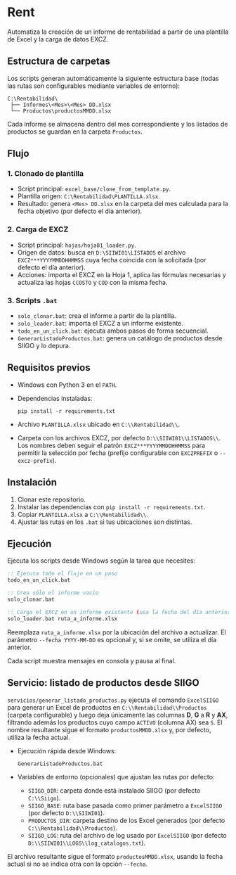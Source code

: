 # Rent

Automatiza la creación de un informe de rentabilidad a partir de una plantilla de Excel y la carga de datos EXCZ.

## Estructura de carpetas

Los scripts generan automáticamente la siguiente estructura base (todas
las rutas son configurables mediante variables de entorno):

```
C:\Rentabilidad\
 ├── Informes\<Mes>\<Mes> DD.xlsx
 └── Productos\productosMMDD.xlsx
```

Cada informe se almacena dentro del mes correspondiente y los listados
de productos se guardan en la carpeta `Productos`.

## Flujo

### 1. Clonado de plantilla

- Script principal: `excel_base/clone_from_template.py`.
- Plantilla origen: `C:\Rentabilidad\PLANTILLA.xlsx`.
- Resultado: genera `<Mes> DD.xlsx` en la carpeta del mes calculada para la fecha objetivo (por defecto el día anterior).

### 2. Carga de EXCZ

- Script principal: `hojas/hoja01_loader.py`.
- Origen de datos: busca en `D:\SIIWI01\LISTADOS` el archivo `EXCZ***YYYYMMDDHHMMSS` cuya fecha coincida con la solicitada (por defecto el día anterior).
- Acciones: importa el EXCZ en la Hoja 1, aplica las fórmulas necesarias y actualiza las hojas `CCOSTO` y `COD` con la misma fecha.

### 3. Scripts `.bat`

- `solo_clonar.bat`: crea el informe a partir de la plantilla.
- `solo_loader.bat`: importa el EXCZ a un informe existente.
- `todo_en_un_click.bat`: ejecuta ambos pasos de forma secuencial.
- `GenerarListadoProductos.bat`: genera un catálogo de productos desde SIIGO y lo depura.

## Requisitos previos

- Windows con Python 3 en el `PATH`.
- Dependencias instaladas:

  ```
  pip install -r requirements.txt
  ```
- Archivo `PLANTILLA.xlsx` ubicado en `C:\\Rentabilidad\\`.
- Carpeta con los archivos EXCZ, por defecto `D:\\SIIWI01\\LISTADOS\\`. Los nombres deben seguir el patrón `EXCZ***YYYYMMDDHHMMSS` para permitir la selección por fecha (prefijo configurable con `EXCZPREFIX` o `--excz-prefix`).

## Instalación

1. Clonar este repositorio.
2. Instalar las dependencias con `pip install -r requirements.txt`.
3. Copiar `PLANTILLA.xlsx` a `C:\\Rentabilidad\\`.
4. Ajustar las rutas en los `.bat` si tus ubicaciones son distintas.

## Ejecución

Ejecuta los scripts desde Windows según la tarea que necesites:

```bat
:: Ejecuta todo el flujo en un paso
todo_en_un_click.bat

:: Crea sólo el informe vacío
solo_clonar.bat

:: Carga el EXCZ en un informe existente (usa la fecha del día anterior si no se especifica --fecha)
solo_loader.bat ruta_a_informe.xlsx
```

Reemplaza `ruta_a_informe.xlsx` por la ubicación del archivo a actualizar. El parámetro `--fecha YYYY-MM-DD` es opcional y, si se omite, se utiliza el día anterior.

Cada script muestra mensajes en consola y pausa al final.

## Servicio: listado de productos desde SIIGO

`servicios/generar_listado_productos.py` ejecuta el comando `ExcelSIIGO`
para generar un Excel de productos en `C:\\Rentabilidad\\Productos`
(carpeta configurable) y luego deja únicamente las columnas **D**, **G** a
**R** y **AX**, filtrando además los productos cuyo campo `ACTIVO`
(columna AX) sea `S`. El nombre resultante sigue el formato
`productosMMDD.xlsx` y, por defecto, utiliza la fecha actual.

- Ejecución rápida desde Windows:

  ```
  GenerarListadoProductos.bat
  ```

- Variables de entorno (opcionales) que ajustan las rutas por defecto:
  - `SIIGO_DIR`: carpeta donde está instalado SIIGO (por defecto `C:\\Siigo`).
  - `SIIGO_BASE`: ruta base pasada como primer parámetro a `ExcelSIIGO`
    (por defecto `D:\\SIIWI01`).
  - `PRODUCTOS_DIR`: carpeta destino de los Excel generados
    (por defecto `C:\\Rentabilidad\\Productos`).
  - `SIIGO_LOG`: ruta del archivo de log usado por `ExcelSIIGO`
    (por defecto `D:\\SIIWI01\\LOGS\\log_catalogos.txt`).

El archivo resultante sigue el formato `productosMMDD.xlsx`, usando la fecha
actual si no se indica otra con la opción `--fecha`.
